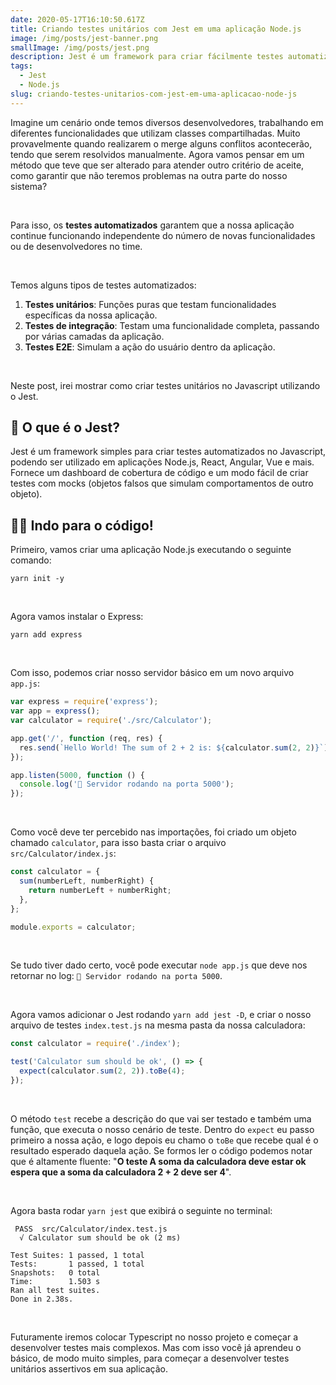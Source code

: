 ```yaml
---
date: 2020-05-17T16:10:50.617Z
title: Criando testes unitários com Jest em uma aplicação Node.js
image: /img/posts/jest-banner.png
smallImage: /img/posts/jest.png
description: Jest é um framework para criar fácilmente testes automatizados no Javascript
tags:
  - Jest
  - Node.js
slug: criando-testes-unitarios-com-jest-em-uma-aplicacao-node-js
---
```


Imagine um cenário onde temos diversos desenvolvedores, trabalhando em diferentes funcionalidades que utilizam classes compartilhadas. Muito provavelmente quando realizarem o merge alguns conflitos acontecerão, tendo que serem resolvidos manualmente. Agora vamos pensar em um método que teve que ser alterado para atender outro critério de aceite, como garantir que não teremos problemas na outra parte do nosso sistema?

<br />

Para isso, os **testes automatizados** garantem que a nossa aplicação continue funcionando independente do número de novas funcionalidades ou de desenvolvedores no time.

<br />

Temos alguns tipos de testes automatizados:

<ol>
  <li><strong>Testes unitários</strong>: Funções puras que testam funcionalidades específicas da nossa aplicação.</li>
  <li><strong>Testes de integração</strong>: Testam uma funcionalidade completa, passando por várias camadas da aplicação.</li>
  <li><strong>Testes E2E</strong>: Simulam a ação do usuário dentro da aplicação.</li>
</ol>
<br />

Neste post, irei mostrar como criar testes unitários no Javascript utilizando o Jest.

<h2>📘 O que é o Jest?</h2>

Jest é um framework simples para criar testes automatizados no Javascript, podendo ser utilizado em aplicações Node.js, React, Angular, Vue e mais. Fornece um dashboard de cobertura de código e um modo fácil de criar testes com mocks (objetos falsos que simulam comportamentos de outro objeto).

<h2>👨‍💻 Indo para o código!</h2>

Primeiro, vamos criar uma aplicação Node.js executando o seguinte comando:

```console
yarn init -y
```

<br />

Agora vamos instalar o Express:

```console
yarn add express
```

<br />

Com isso, podemos criar nosso servidor básico em um novo arquivo `app.js`:

```javascript
var express = require('express');
var app = express();
var calculator = require('./src/Calculator');

app.get('/', function (req, res) {
  res.send(`Hello World! The sum of 2 + 2 is: ${calculator.sum(2, 2)}`);
});

app.listen(5000, function () {
  console.log('🚀 Servidor rodando na porta 5000');
});
```

<br />

Como você deve ter percebido nas importações, foi criado um objeto chamado `calculator`, para isso basta criar o arquivo `src/Calculator/index.js`:

```javascript
const calculator = {
  sum(numberLeft, numberRight) {
    return numberLeft + numberRight;
  },
};

module.exports = calculator;
```

<br />

Se tudo tiver dado certo, você pode executar `node app.js` que deve nos retornar no log: `🚀 Servidor rodando na porta 5000`.

<br />

Agora vamos adicionar o Jest rodando `yarn add jest -D`, e criar o nosso arquivo de testes `index.test.js` na mesma pasta da nossa calculadora:

```javascript
const calculator = require('./index');

test('Calculator sum should be ok', () => {
  expect(calculator.sum(2, 2)).toBe(4);
});
```

<br />

O método `test` recebe a descrição do que vai ser testado e também uma função, que executa o nosso cenário de teste. Dentro do `expect` eu passo primeiro a nossa ação, e logo depois eu chamo o `toBe` que recebe qual é o resultado esperado daquela ação. Se formos ler o código podemos notar que é altamente fluente: "**O teste A soma da calculadora deve estar ok espera que a soma da calculadora 2 + 2 deve ser 4**".

<br />

Agora basta rodar `yarn jest` que exibirá o seguinte no terminal:

```terminal
 PASS  src/Calculator/index.test.js
  √ Calculator sum should be ok (2 ms)

Test Suites: 1 passed, 1 total
Tests:       1 passed, 1 total
Snapshots:   0 total
Time:        1.503 s
Ran all test suites.
Done in 2.38s.
```

<br />

Futuramente iremos colocar Typescript no nosso projeto e começar a desenvolver testes mais complexos. Mas com isso você já aprendeu o básico, de modo muito simples, para começar a desenvolver testes unitários assertivos em sua aplicação.
